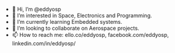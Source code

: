 - 👋 Hi, I’m @eddyosp
- 👀 I’m interested in Space, Electronics and Programming.
- 🌱 I’m currently learning Embedded systems.
- 💞️ I’m looking to collaborate on Aerospace projects.
- 📫 How to reach me: ello.co/eddyosp, facebook.com/eddyosp, linkedin.com/in/eddyosp/

<!---
eddyosp/eddyosp is a ✨ special ✨ repository because its `README.md` (this file) appears on your GitHub profile.
You can click the Preview link to take a look at your changes.
--->
